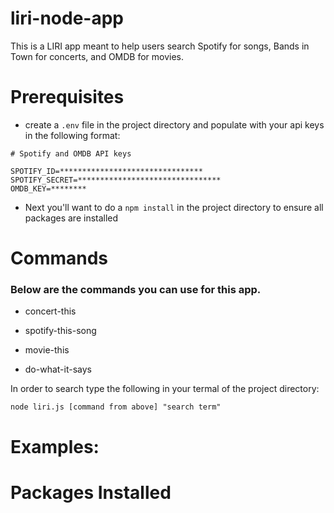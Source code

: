 # liri-node-app

This is a LIRI app meant to help users search Spotify for songs, Bands in Town for concerts, and OMDB for movies.

# Prerequisites

- create a `.env` file in the project directory and populate with your api keys in the following format:

```
# Spotify and OMDB API keys

SPOTIFY_ID=********************************
SPOTIFY_SECRET=********************************
OMDB_KEY=********
```
* Next you'll want to do a `npm install` in the project directory to ensure all packages are installed

# Commands
### Below are the commands you can use for this app.

- concert-this

- spotify-this-song

- movie-this

- do-what-it-says

In order to search type the following in your termal of the project directory:

```
node liri.js [command from above] "search term"
```
# Examples:


# Packages Installed
